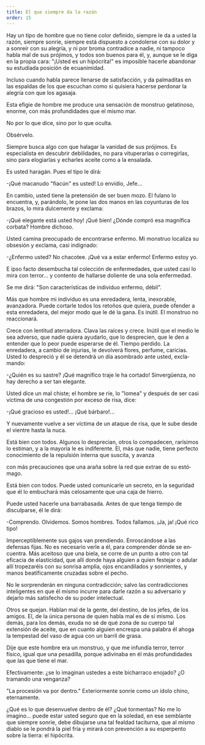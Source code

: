```yaml
---
title: El que siempre da la razón
order: 15
---
```


Hay un tipo de hombre que no tiene color definido, siempre le da a usted la razón, siempre sonríe, siempre está dispuesto a condoler­se con su dolor y a sonreír con su alegría, y ni por broma contradice a nadie, ni tampoco habla mal de sus prójimos, y todos son buenos pa­ra él, y, aunque se le diga en la propia cara: "¡Usted es un hipócri­ta!" es imposible hacerle abandonar su estudiada posición de ecuani­midad.

Incluso cuando habla parece llenarse de satisfacción, y da palmadi­tas en las espaldas de los que escuchan como si quisiera hacerse perdonar la alegría con que los agasaja.

Esta efigie de hombre me produce una sensación de monstruo gelati­noso, enorme, con más profundidades que el mismo mar.

No por lo que dice, sino por lo que oculta. 	

Obsérvelo.

Siempre busca algo con que halagar la vanidad de sus prójimos. Es especialista en descubrir debilidades, no para vituperarlas o corregirlas, sino para elogiarlas y echarles aceite como a la ensalada.

Es usted haragán. Pues el tipo le dirá:

-¡Qué macanudo "fiacún" es usted! Lo envidio, Jefe...

En cambio, usted tiene la pretensión de ser buen mozo. El fulano lo encuentra, y, parándolo, le pone las dos manos en las coyunturas de los brazos, lo mira dulcemente y exclama:

-¡Qué elegante está usted hoy! ¡Qué bien! ¿Dónde compró esa mag­nífica corbata? Hombre dichoso.

Usted camina preocupado de encontrarse enfermo. Mi monstruo lo­caliza su obsesión y exclama, casi indignado:

-¿Enfermo usted? No chacotee. ¡Qué va a estar enfermo! Enfermo estoy yo.

E ipso facto desembucha tal colección de enfermedades, que usted casi lo mira con terror... y contento de hallarse doliente de una sola en­fermedad.

Se me dirá: "Son características de individuo enfermo, débil". 

Más que hombre mi individuo es una enredadera, lenta, inexorable, avanzadora. Puede cortarle todos los retoños que quiera, puede ofender a esta enredadera, del mejor modo que le dé la gana. Es inútil. El mons­truo no reaccionará.

Crece con lentitud aterradora. Clava las raíces y crece. Inútil que el medio le sea adverso, que nadie quiera ayudarlo, que lo desprecien, que le den a entender que lo peor puede esperarse de él. Tiempo perdido. La enredadera, a cambio de injurias, le devolverá flores, perfume, caricias. Usted lo despreció y él se detendrá un día asombrado ante usted, excla­mando:

-¿Quién es su sastre? ¡Qué magnífico traje le ha cortado! Sinver­güenza, no hay derecho a ser tan elegante.

Usted dice un mal chiste; el hombre se ríe, lo "lomea" y después de ser casi víctima de una congestión por exceso de risa, dice:

-¡Qué gracioso es usted!... ¡Qué bárbaro!...

Y nuevamente vuelve a ser víctima de un ataque de risa, que le sube desde el vientre hasta la nuca.

Está bien con todos. Algunos lo desprecian, otros lo compadecen, rarísimos lo estiman, y a la mayoría le es indiferente. El, más que nadie, tiene perfecto conocimiento de la repulsión interna que suscita, y avanza

con más precauciones que una araña sobre la red que extrae de su estó­mago.

Está bien con todos. Puede usted comunicarle un secreto, en la segu­ridad que él lo embuchará más celosamente que una caja de hierro. 	

Puede usted hacerle una barrabasada. Antes de que tenga tiempo de disculparse, él le dirá:

-Comprendo. Olvidemos. Somos hombres. Todos fallamos. ¡Ja, ja! ¡Qué rico tipo!

Imperceptiblemente sus gajos van prendiendo. Enroscándose a las defensas fijas. No es necesario verle a él, para comprender dónde se en­cuentra. Más aceitoso que una biela, se corre de un punto a otro con tal eficacia de elasticidad, que allí donde haya alguien a quien festejar o adular allí tropezaréis con su sonrisa amplia, ojos encandilados y sonrientes, y manos beatíficamente cruzadas sobre el pecho.

No le sorprenderán en ninguna contradicción; salvo las contradic­ciones inteligentes en que él mismo incurre para darle razón a su adversa­rio y dejarlo más satisfecho de su poder intelectual.

Otros se quejan. Hablan mal de la gente, del destino, de los jefes, de los amigos. El, de la única persona de quien habla mal es de sí mismo. Los demás, para los demás, exuda no sé de qué zona de su cuerpo tal extensión de aceite, que en cuanto alguien encrespa una palabra él ahoga la tempestad del vaso de agua con un barril de grasa.

Dije que este hombre era un monstruo, y que me infundía terror, terror físico, igual que una pesadilla, porque adivinaba en él más profun­didades que las que tiene el mar.

Efectivamente: ¿se lo imaginan ustedes a este bicharraco enojado? ¿O tramando una venganza?

"La procesión va por dentro." Exteriormente sonríe como un ídolo chino, eternamente.

¿Qué es lo que desenvuelve dentro de él? ¿Qué tormentas? No me lo imagino... puede estar usted seguro que en la soledad, en ese semblante que siempre sonríe, debe dibujarse una tal fealdad taciturna, que al mismo diablo se le pondrá la piel fría y mirará con prevención a su esper­pento sobre la tierra: el hipócrita.
